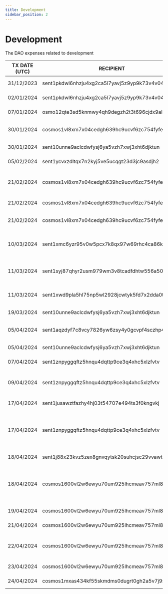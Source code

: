 ```yaml
---
title: Development
sidebar_position: 2
---
```


# Development

The DAO expenses related to development

| TX DATE (UTC) | RECIPIENT                                 | AMOUNT | DESCRIPTION | TX DETAILS
|---------------|-------------------------------------------|--------|-------------|-----------
| 31/12/2023 | sent1pkdwl6nhzju4xg2ca5l7yavj5z9yp9k73v4v04 | 156,250 DVPN | Development Work  | [🔎](https://www.mintscan.io/sentinel/txs/1FFD2E895642CCDC2D5FDA92B5358CCD6E6BFEBCC5F07809B2AAF6BEE160D042?height=14286827)
| 02/01/2024 | sent1pkdwl6nhzju4xg2ca5l7yavj5z9yp9k73v4v04 | 50,000 DVPN | Development Work | [🔎](https://www.mintscan.io/sentinel/txs/724FF5D0D1B92DF801D2AD48B4A7901FEC24D740B33A42A48CCBDBD222A4910A?height=14307276)
| 07/01/2024 | osmo12qte3sd5knmwy4qh9degzh2t3t696cjdx9al72 | 7,503 USDC | Sentinel Explorer | [🔎](https://www.mintscan.io/osmosis/txs/838FCCCF9F39F170E99DACDBB55C4FD46F585514FDE2B9AC4BD9BB29D89155D0?height=13143918)
| 30/01/2024 | cosmos1vl8xm7x04cedgh639hc9ucvf6zc754fyfewhef | 569.271460 ATOM | Properly Design studio 1/2 | [🔎](https://www.mintscan.io/cosmos/tx/677150EBE9E92F6B6952433AC01C063ED71DD0E1ACC0F71EDF7599F2495832AC?height=18941873)
| 30/01/2024 | sent10unne9aclcdwfysj6ya5vzh7xwj3xht6djktun | 768,757 DVPN | JD SDK Development | [🔎](https://www.mintscan.io/sentinel/txs/A4B4B992612716530AEB8E39F43A7A87F7E24E0E85A9876424CE875A6EEEF6E2?height=14722088)
| 05/02/2024 | sent1ycvxzdltqx7n2kyj5ve5ucqgt23d3jc9asdjh2 | 2,000,000 DVPN | V2 VPN | [🔎](https://www.mintscan.io/sentinel/txs/9A08D85F268AD7FD16C1DDB1727DE78ECD099C66B53B96A7C6540861C58C77B0?height=14802736)
| 21/02/2024 | cosmos1vl8xm7x04cedgh639hc9ucvf6zc754fyfewhef | 212.947804 ATOM | Windows App Development from Bagimsiz Team | [🔎](https://www.mintscan.io/cosmos/txs/E71312D2634B12B6BAC745E4A5EA73C98AB0892337C5C9F149222598615E47B3?height=19249592)
| 21/02/2024 | cosmos1vl8xm7x04cedgh639hc9ucvf6zc754fyfewhef | 518.123969 ATOM | Dragon VPN App | [🔎](https://www.mintscan.io/cosmos/txs/B7861EC58E3D4C036AD7EBCDAC553A7D8F3E49109DDE0978E1BD9E8BA2822555)
| 21/02/2024 | cosmos1vl8xm7x04cedgh639hc9ucvf6zc754fyfewhef | 519.477514 ATOM | Properly Design studio 2/2 | [🔎](https://www.mintscan.io/cosmos/txs/74945083D2F2E5D25063D59E7024AB2859ACDD07A8984B5E86FB15461BA93248?height=19253873)
| 10/03/2024 | sent1xmc6yzr95v0w5pcx7k8qx97w69rhc4ca86kf27 | 100,000 DVPN | Payment For Telegram Node Monitor bot | [🔎](https://www.mintscan.io/sentinel/tx/3FCFF55831D27A0EA8DC589B8611DA3E48010A4B5C2C3F722C4F961F8CCD339A?height=15297982)
| 11/03/2024 | sent1syj87qhyr2usm979wm3v8tcadfdhtw556a504j | 39,000 DVPN | Mandarin Translation of Dragon VPN text and links | [🔎](https://www.mintscan.io/sentinel/tx/54A27269DD6B328943332120DE6E08967DC84313423E335356E392CCE97E62EC?height=15312120)
| 11/03/2024 | sent1xwd9pla5hl75np5wl2928jcwtyk5fd7x2dda0t | 2,100,000 DVPN | Properly Studio Design Costs | [🔎](https://www.mintscan.io/sentinel/tx/60CCDF7C9E8BD7C5C26981A6E4D67CCF7189BEA7C17E7C18BB9087B796192A49?height=15313376)
| 19/03/2024 | sent10unne9aclcdwfysj6ya5vzh7xwj3xht6djktun | 726,744 DVPN | JD SDK Development | [🔎](https://www.mintscan.io/sentinel/tx/BF307574B9A5D6E84FD58E748745CB8AEB8EAF736BADD54383B240A85F8DED0D?height=15433947)
| 05/04/2024 | sent1aqzdyf7c8vcy7826yw6zsy4y0gcvpf4sczhp44 | 155,750 DVPN | Indonesian Socials & Mods | [🔎](https://www.mintscan.io/sentinel/tx/8A4588DC7E058E943076238D06ED7F0401565456BF937511AB0C14C2A575C397?height=15673270)
| 05/04/2024 | sent10unne9aclcdwfysj6ya5vzh7xwj3xht6djktun | 1,610,000 DVPN | JD SDK Development | [🔎](https://www.mintscan.io/sentinel/tx/4B9D7A2FB859306C4F926EB96E73CA3DB92B27652B26C6F34F282076ABBEA330?height=15674794)
| 07/04/2024 | sent1znpyggqftz5hnqu4dqttp9ce3q4xhc5xlzfvtv | 500,000 DVPN | Bounty Ipv6 | [🔎](https://www.mintscan.io/sentinel/tx/EDBED03113A7DFAC1B9B38163AB12BF2F3E507B53ED35F26E7B76477167C7271?height=15709127)
| 09/04/2024 | sent1znpyggqftz5hnqu4dqttp9ce3q4xhc5xlzfvtv | 90,000 DVPN | Ipv6 Node Cost + Management Fee | [🔎](https://www.mintscan.io/sentinel/tx/DBD1836EADEC00A679C3DBC9361E7461F0D02A2548298F111F380C8A4274EAEC?height=15735624)
| 17/04/2024 | sent1jusawztfazhy4hj03t54707e494ts3f0kngvkj | 200,000 DVPN | Bounty for Node Script | [🔎](https://www.mintscan.io/sentinel/tx/727FA90A9B38DB661DA0FFDFCA866331F50514C95922325EEDEC7F7C67D0E06A?height=15846653)
| 17/04/2024 | sent1znpyggqftz5hnqu4dqttp9ce3q4xhc5xlzfvtv | 1,000,000 DVPN | Bounty for the IPv6 solution and general other things Busurnode fixed | [🔎](https://www.mintscan.io/sentinel/tx/A204AA04E29E94A67DA9AABAF52B03257ED3FD25D43F4974A924EE308D84D9D9?height=15849990)
| 18/04/2024 | sent1j88x23kvz5zex8gnvqytsk20suhcjsc29vvawt | 1,500,000 DVPN | Node Setup .deb Package | [🔎](https://www.mintscan.io/sentinel/tx/E15D51DD7D098CD5DC05D37F3F6F1E92C8FF3114C62D86D04D31289CAAE2066D?height=15862647)
| 18/04/2024 | cosmos1600vl2w6ewyu70um925lhcmeav757ml88q02yy | 154.339764 ATOM | SOLAR Grant - All whitelabels will be getting Grants from the DAO | [🔎](https://www.mintscan.io/cosmos/tx/3E3DA1F7A6A5A7C4C327138270A180D024B7431C51DB36F09A0A9A3F045BF5F7?height=20053228)
| 19/04/2024 | cosmos1600vl2w6ewyu70um925lhcmeav757ml88q02yy | 120.388010 ATOM | SOLAR Grant | [🔎](https://www.mintscan.io/cosmos/tx/5FBDB195BC4097CBFADF007517F5FAD1B643538B8731EE28FDD1A90A6BE3A427?height=20065603)
| 21/04/2024 | cosmos1600vl2w6ewyu70um925lhcmeav757ml88q02yy | 114.549933 ATOM | SOLAR Grant | [🔎](https://www.mintscan.io/cosmos/tx/73F5024553BF334A0FC450BFBF6DB054EDF3E2E09A519C7258C8104B64A194DB?height=20092468)
| 22/04/2024 | cosmos1600vl2w6ewyu70um925lhcmeav757ml88q02yy | 133.640318 ATOM | SOLAR Grant + PR Campaign Funding | [🔎](https://www.mintscan.io/cosmos/tx/CB45214A3E67E3F83AAF40D441394CEDF4FA611B10D40CCE5A497015CA1C595D?height=20108438)
| 23/04/2024 | cosmos1600vl2w6ewyu70um925lhcmeav757ml88q02yy | 58.202077 ATOM | Contributors - Mods | [🔎](https://www.mintscan.io/cosmos/tx/5A9C07811C07EFACAF547434879288157DD4172093C8B15304FDC5A6F25D3708?height=20129423)
| 24/04/2024 | cosmos1mxas434kf55skmdms0dugrt0gh2a5v7j9sd8cd | 131.095084  ATOM | Breadcrumbs grant | [🔎](https://www.mintscan.io/cosmos/tx/876C5E218ECE40F2775A3BA949C967929E7835B4F2FDC802D8B4DEFF6951B3A4?height=20135843)